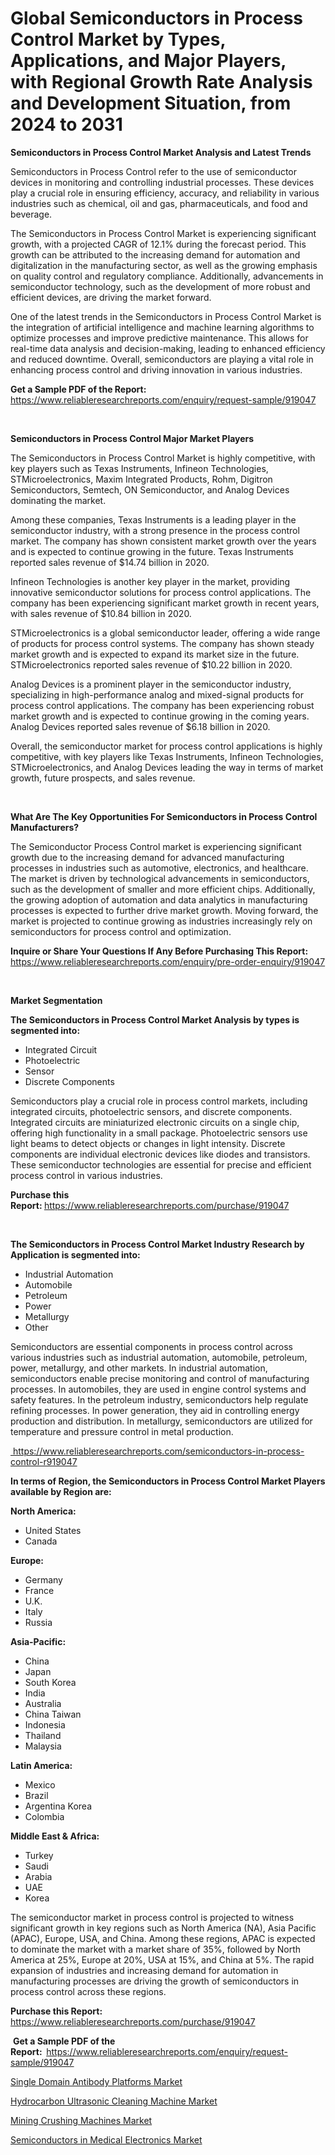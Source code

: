 <p><h1>Global Semiconductors in Process Control Market by Types, Applications, and Major Players, with Regional Growth Rate Analysis and Development Situation, from 2024 to 2031</h1></p><p><strong>Semiconductors in Process Control Market Analysis and Latest Trends</strong></p>
<p><p>Semiconductors in Process Control refer to the use of semiconductor devices in monitoring and controlling industrial processes. These devices play a crucial role in ensuring efficiency, accuracy, and reliability in various industries such as chemical, oil and gas, pharmaceuticals, and food and beverage.</p><p>The Semiconductors in Process Control Market is experiencing significant growth, with a projected CAGR of 12.1% during the forecast period. This growth can be attributed to the increasing demand for automation and digitalization in the manufacturing sector, as well as the growing emphasis on quality control and regulatory compliance. Additionally, advancements in semiconductor technology, such as the development of more robust and efficient devices, are driving the market forward.</p><p>One of the latest trends in the Semiconductors in Process Control Market is the integration of artificial intelligence and machine learning algorithms to optimize processes and improve predictive maintenance. This allows for real-time data analysis and decision-making, leading to enhanced efficiency and reduced downtime. Overall, semiconductors are playing a vital role in enhancing process control and driving innovation in various industries.</p></p>
<p><strong>Get a Sample PDF of the Report:&nbsp;</strong> <a href="https://www.reliableresearchreports.com/enquiry/request-sample/919047">https://www.reliableresearchreports.com/enquiry/request-sample/919047</a></p>
<p>&nbsp;</p>
<p><strong>Semiconductors in Process Control Major Market Players</strong></p>
<p><p>The Semiconductors in Process Control Market is highly competitive, with key players such as Texas Instruments, Infineon Technologies, STMicroelectronics, Maxim Integrated Products, Rohm, Digitron Semiconductors, Semtech, ON Semiconductor, and Analog Devices dominating the market.</p><p>Among these companies, Texas Instruments is a leading player in the semiconductor industry, with a strong presence in the process control market. The company has shown consistent market growth over the years and is expected to continue growing in the future. Texas Instruments reported sales revenue of $14.74 billion in 2020.</p><p>Infineon Technologies is another key player in the market, providing innovative semiconductor solutions for process control applications. The company has been experiencing significant market growth in recent years, with sales revenue of $10.84 billion in 2020.</p><p>STMicroelectronics is a global semiconductor leader, offering a wide range of products for process control systems. The company has shown steady market growth and is expected to expand its market size in the future. STMicroelectronics reported sales revenue of $10.22 billion in 2020.</p><p>Analog Devices is a prominent player in the semiconductor industry, specializing in high-performance analog and mixed-signal products for process control applications. The company has been experiencing robust market growth and is expected to continue growing in the coming years. Analog Devices reported sales revenue of $6.18 billion in 2020.</p><p>Overall, the semiconductor market for process control applications is highly competitive, with key players like Texas Instruments, Infineon Technologies, STMicroelectronics, and Analog Devices leading the way in terms of market growth, future prospects, and sales revenue.</p></p>
<p>&nbsp;</p>
<p><strong>What Are The Key Opportunities For Semiconductors in Process Control Manufacturers?</strong></p>
<p><p>The Semiconductor Process Control market is experiencing significant growth due to the increasing demand for advanced manufacturing processes in industries such as automotive, electronics, and healthcare. The market is driven by technological advancements in semiconductors, such as the development of smaller and more efficient chips. Additionally, the growing adoption of automation and data analytics in manufacturing processes is expected to further drive market growth. Moving forward, the market is projected to continue growing as industries increasingly rely on semiconductors for process control and optimization.</p></p>
<p><strong>Inquire or Share Your Questions If Any Before Purchasing This Report:</strong> <a href="https://www.reliableresearchreports.com/enquiry/pre-order-enquiry/919047">https://www.reliableresearchreports.com/enquiry/pre-order-enquiry/919047</a></p>
<p>&nbsp;</p>
<p><strong>Market Segmentation</strong></p>
<p><strong>The Semiconductors in Process Control Market Analysis by types is segmented into:</strong></p>
<p><ul><li>Integrated Circuit</li><li>Photoelectric</li><li>Sensor</li><li>Discrete Components</li></ul></p>
<p><p>Semiconductors play a crucial role in process control markets, including integrated circuits, photoelectric sensors, and discrete components. Integrated circuits are miniaturized electronic circuits on a single chip, offering high functionality in a small package. Photoelectric sensors use light beams to detect objects or changes in light intensity. Discrete components are individual electronic devices like diodes and transistors. These semiconductor technologies are essential for precise and efficient process control in various industries.</p></p>
<p><strong>Purchase this Report:&nbsp;</strong><a href="https://www.reliableresearchreports.com/purchase/919047">https://www.reliableresearchreports.com/purchase/919047</a></p>
<p>&nbsp;</p>
<p><strong>The Semiconductors in Process Control Market Industry Research by Application is segmented into:</strong></p>
<p><ul><li>Industrial Automation</li><li>Automobile</li><li>Petroleum</li><li>Power</li><li>Metallurgy</li><li>Other</li></ul></p>
<p><p>Semiconductors are essential components in process control across various industries such as industrial automation, automobile, petroleum, power, metallurgy, and other markets. In industrial automation, semiconductors enable precise monitoring and control of manufacturing processes. In automobiles, they are used in engine control systems and safety features. In the petroleum industry, semiconductors help regulate refining processes. In power generation, they aid in controlling energy production and distribution. In metallurgy, semiconductors are utilized for temperature and pressure control in metal production.</p></p>
<p><a href="https://www.reliableresearchreports.com/semiconductors-in-process-control-r919047">&nbsp;https://www.reliableresearchreports.com/semiconductors-in-process-control-r919047</a></p>
<p><strong>In terms of Region, the Semiconductors in Process Control Market Players available by Region are:</strong></p>
<p>
    <p> <strong> North America: </strong>
        <ul>
            <li>United States</li>
            <li>Canada</li>
        </ul>
        </p> 
    <p> <strong> Europe: </strong>
        <ul>
            <li>Germany</li>
            <li>France</li>
            <li>U.K.</li>
            <li>Italy</li>
            <li>Russia</li>
        </ul>
        </p> 
    <p> <strong> Asia-Pacific: </strong>
        <ul>
            <li>China</li>
            <li>Japan</li>
            <li>South Korea</li>
            <li>India</li>
            <li>Australia</li>
            <li>China Taiwan</li>
            <li>Indonesia</li>
            <li>Thailand</li>
            <li>Malaysia</li>
        </ul>
        </p> 
    <p> <strong> Latin America: </strong>
        <ul>
            <li>Mexico</li>
            <li>Brazil</li>
            <li>Argentina Korea</li>
            <li>Colombia</li>
        </ul>
        </p> 
    <p> <strong> Middle East & Africa: </strong>
        <ul>
            <li>Turkey</li>
            <li>Saudi</li>
            <li>Arabia</li>
            <li>UAE</li>
            <li>Korea</li>
        </ul>
    </p>
    </p>
<p><p>The semiconductor market in process control is projected to witness significant growth in key regions such as North America (NA), Asia Pacific (APAC), Europe, USA, and China. Among these regions, APAC is expected to dominate the market with a market share of 35%, followed by North America at 25%, Europe at 20%, USA at 15%, and China at 5%. The rapid expansion of industries and increasing demand for automation in manufacturing processes are driving the growth of semiconductors in process control across these regions.</p></p>
<p><strong>Purchase this Report: </strong><a href="https://www.reliableresearchreports.com/purchase/919047">https://www.reliableresearchreports.com/purchase/919047</a></p>
<p>&nbsp;<strong>Get a Sample PDF of the Report:&nbsp;&nbsp;</strong><a href="https://www.reliableresearchreports.com/enquiry/request-sample/919047">https://www.reliableresearchreports.com/enquiry/request-sample/919047</a></p>
<p><strong></strong></p>
<p><p><a href="https://github.com/ashman753/Market-Research-Report-List-1/blob/main/single-domain-antibody-platforms-market.md">Single Domain Antibody Platforms Market</a></p><p><a href="https://www.linkedin.com/pulse/hydrocarbon-ultrasonic-cleaning-machine-market-size-trends-iyfoe">Hydrocarbon Ultrasonic Cleaning Machine Market</a></p><p><a href="https://www.linkedin.com/pulse/mining-crushing-machines-market-outlook-industry-overview-dwdbe?trackingId=sYgbhsJYmBk0ocN%2Fu1VJhQ%3D%3D">Mining Crushing Machines Market</a></p><p><a href="https://github.com/LibbySpencer2018/Market-Research-Report-List-1/blob/main/semiconductors-in-medical-electronics-market.md">Semiconductors in Medical Electronics Market</a></p></p>